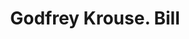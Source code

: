 ---
doi: 10.7916/D8TB2K2M
date_other: '1870'
date_other_textual: 1870-1879
form: printed ephemera
genre:
- Invoices
name:
- Godfrey Krouse
object_in_context_url: https://biggert.cul.columbia.edu/items/view/ave_biggert_01405
subject_hierarchical_geographic:
- Philadelphia, Pennsylvania, United States
subject_name:
- Godfrey Krouse
title: Godfrey Krouse. Bill
sort_title: Godfrey Krouse. Bill
call_number: ave_biggert_01405
coordinates:
- 40.00944444444445,-75.13333333333334
pid: ave_biggert_01405
identifiers: ave_biggert_01405
permalink: /biggert/ave_biggert_01405/
layout: iiif-image-page
---